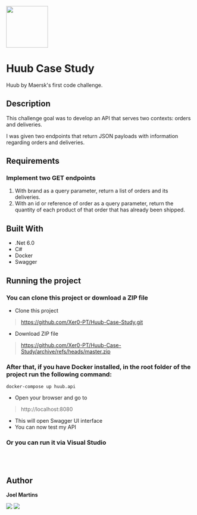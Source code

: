 <img src="https://media-exp1.licdn.com/dms/image/C4E0BAQF3ukPgNlaIUw/company-logo_200_200/0/1637839417793?e=1654128000&v=beta&t=uEOS9Kts3nT2HCHwpHIqOWjTreEPuywlVC79_g4f2D4"
     style="height: 7rem;"/>

# Huub Case Study

Huub by Maersk's first code challenge.

## Description

This challenge goal was to develop an API that serves two contexts: orders and deliveries.

I was given two endpoints that return JSON payloads with information regarding orders and deliveries.

## Requirements

### Implement **two GET endpoints**

1. With brand as a query parameter, return a list of orders and its deliveries.
2. With an id or reference of order as a query parameter, return the quantity of each product of that order that has already been shipped.

## Built With

* .Net 6.0
* C#
* Docker
* Swagger

## Running the project

### You can clone this project or download a ZIP file

* Clone this project
> https://github.com/Xer0-PT/Huub-Case-Study.git


* Download ZIP file
> https://github.com/Xer0-PT/Huub-Case-Study/archive/refs/heads/master.zip


### After that, if you have Docker installed, in the root folder of the project run the following command:
```
docker-compose up huub.api
```

* Open your browser and go to
> http://localhost:8080

* This will open Swagger UI interface
* You can now test my API

### Or you can run it via Visual Studio
<br><br>
## Author

**Joel Martins**

[<img src="https://img.shields.io/badge/LinkedIn-0077B5?style=for-the-badge&logo=linkedin&logoColor=white" />](https://www.linkedin.com/in/joelm-artins/)
[<img src="https://img.shields.io/badge/Gmail-D14836?style=for-the-badge&logo=gmail&logoColor=white" />](mailto:joelflm@gmail.com)
